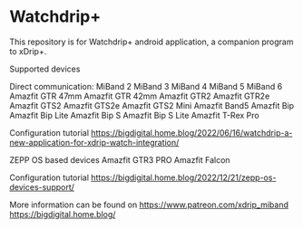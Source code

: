 # Watchdrip+
This repository is for Watchdrip+ android application, a companion program to xDrip+.

Supported devices

Direct communication:
MiBand 2
MiBand 3
MiBand 4
MiBand 5
MiBand 6
Amazfit GTR 47mm
Amazfit GTR 42mm
Amazfit GTR2
Amazfit GTR2e
Amazfit GTS2
Amazfit GTS2e
Amazfit GTS2 Mini
Amazfit Band5
Amazfit Bip
Amazfit Bip Lite
Amazfit Bip S
Amazfit Bip S Lite
Amazfit T-Rex Pro

Configuration tutorial
https://bigdigital.home.blog/2022/06/16/watchdrip-a-new-application-for-xdrip-watch-integration/

ZEPP OS based devices
Amazfit GTR3 PRO
Amazfit Falcon

Configuration tutorial
https://bigdigital.home.blog/2022/12/21/zepp-os-devices-support/

More information can be found on
https://www.patreon.com/xdrip_miband
https://bigdigital.home.blog/
